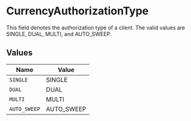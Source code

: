 # CurrencyAuthorizationType

This field denotes the authorization type of a client. The valid values are SINGLE, DUAL, MULTI, and AUTO_SWEEP.


## Values

| Name         | Value        |
| ------------ | ------------ |
| `SINGLE`     | SINGLE       |
| `DUAL`       | DUAL         |
| `MULTI`      | MULTI        |
| `AUTO_SWEEP` | AUTO_SWEEP   |